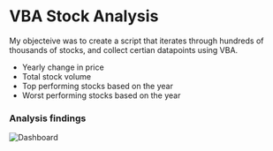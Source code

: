 # VBA Stock Analysis

My objecteive was to create a script that iterates through hundreds of thousands of stocks, and collect certian datapoints using VBA.

- Yearly change in price
- Total stock volume
- Top performing stocks based on the year
- Worst performing stocks based on the year

### Analysis findings

![Dashboard](https://raw.githubusercontent.com/Nyalon/vba-stock-analysis/master/VBA%20Stocks/vba_stocks.png)
